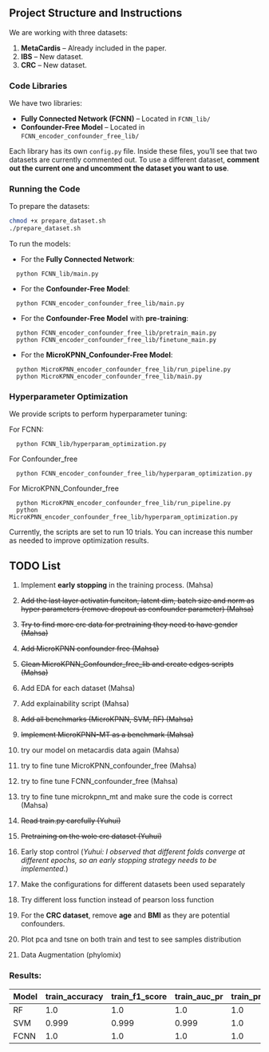 ## Project Structure and Instructions

We are working with three datasets:

1. **MetaCardis** – Already included in the paper.
2. **IBS** – New dataset.
3. **CRC** – New dataset.

### Code Libraries

We have two libraries:

- **Fully Connected Network (FCNN)** – Located in `FCNN_lib/`
- **Confounder-Free Model** – Located in `FCNN_encoder_confounder_free_lib/`

Each library has its own `config.py` file. Inside these files, you’ll see that two datasets are currently commented out. To use a different dataset, **comment out the current one and uncomment the dataset you want to use**.

### Running the Code

To prepare the datasets: 

```bash
chmod +x prepare_dataset.sh
./prepare_dataset.sh
```

To run the models:

- For the **Fully Connected Network**:
```
  python FCNN_lib/main.py
```

- For the **Confounder-Free Model**:
```
  python FCNN_encoder_confounder_free_lib/main.py
```

- For the **Confounder-Free Model** with **pre-training**:
```
  python FCNN_encoder_confounder_free_lib/pretrain_main.py
  python FCNN_encoder_confounder_free_lib/finetune_main.py
```

- For the **MicroKPNN_Confounder-Free Model**:
```
  python MicroKPNN_encoder_confounder_free_lib/run_pipeline.py
  python MicroKPNN_encoder_confounder_free_lib/main.py
```

### Hyperparameter Optimization
We provide scripts to perform hyperparameter tuning:

For FCNN:
```
  python FCNN_lib/hyperparam_optimization.py
```

For Confounder_free
```
  python FCNN_encoder_confounder_free_lib/hyperparam_optimization.py
```

For MicroKPNN_Confounder_free
```
  python MicroKPNN_encoder_confounder_free_lib/run_pipeline.py
  python MicroKPNN_encoder_confounder_free_lib/hyperparam_optimization.py
```

Currently, the scripts are set to run 10 trials. You can increase this number as needed to improve optimization results.

## TODO List

1. Implement **early stopping** in the training process. (Mahsa)
2. ~~Add the last layer activatin funciton, latent dim, batch size and norm as hyper parameters (remove dropout as confounder parameter) (Mahsa)~~
3. ~~Try to find more crc data for pretraining they need to have gender (Mahsa)~~
4. ~~Add MicroKPNN confounder free (Mahsa)~~
5. ~~Clean MicroKPNN_Confounder_free_lib and create edges scripts (Mahsa)~~
6. Add EDA for each dataset (Mahsa)
7. Add explainability script (Mahsa)
8. ~~Add all benchmarks (MicroKPNN, SVM, RF) (Mahsa)~~
9. ~~Implement MicroKPNN-MT as a benchmark (Mahsa)~~
10. try our model on metacardis data again (Mahsa)
11. try to fine tune MicroKPNN_confounder_free (Mahsa)
12. try to fine tune FCNN_confounder_free (Mahsa)
13. try to fine tune microkpnn_mt and make sure the code is correct (Mahsa)

10. ~~Read train.py carefully (Yuhui)~~
11. ~~Pretraining on the wole crc dataset (Yuhui)~~
12. Early stop control (*Yuhui: I observed that different folds converge at different epochs, so an early stopping strategy needs to be implemented.*)
13. Make the configurations for different datasets been used separately

11. Try different loss function instead of pearson loss function
13. For the **CRC dataset**, remove **age** and **BMI** as they are potential confounders.
14. Plot pca and tsne on both train and test to see samples distribution
15. Data Augmentation (phylomix)



### Results:

| Model | train_accuracy | train_f1_score | train_auc_pr | train_precision | train_recall | val_accuracy | val_f1_score | val_auc_pr | val_precision | val_recall | test_accuracy | test_f1_score | test_auc_pr | test_precision | test_recall |
|------|----------------|----------------|--------------|-----------------|--------------|--------------|--------------|------------|---------------|------------|---------------|---------------|-------------|----------------|-------------|
| RF    |1.0|1.0|1.0| 1.0 |         1.0 |0.984      |0.985 |0.999  |0.986 |0.986 |0.683 |0.732 |0.838 |0.686 |0.786 |
|SVM|0.999|0.999|0.999|1.0|0.999|0.990|0.991|0.999|0.993|0.989|0.654|0.711|0.796|0.660|0.771|
|FCNN|1.0|1.0|1.0|1.0|1.0|0.985|0.987|0.999|0.982|0.993|0.667|0.712|0.794|0.677|0.751|

